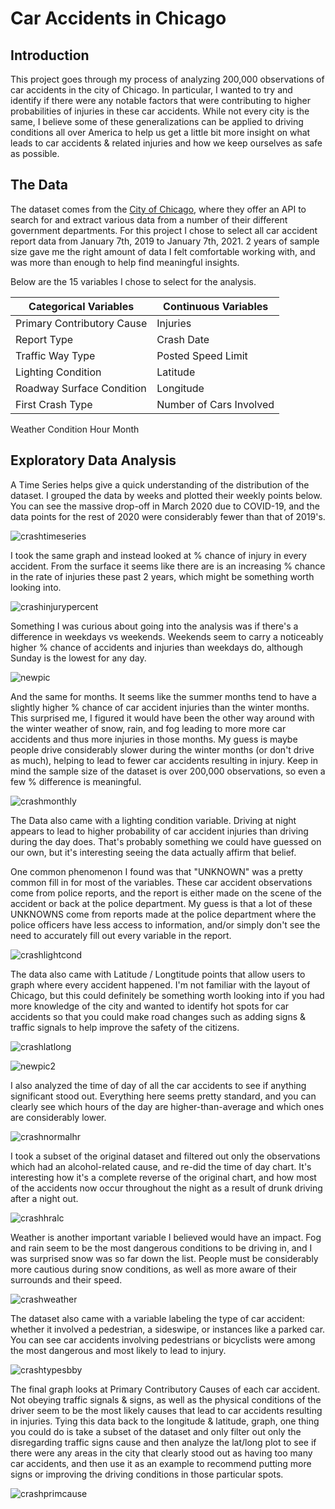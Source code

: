 # Car Accidents in Chicago

## Introduction
  
This project goes through my process of analyzing 200,000 observations of car accidents in the city of Chicago.  In particular, I wanted to try and identify if there were any notable factors that were contributing to higher probabilities of injuries in these car accidents.  While not every city is the same, I believe some of these generalizations can be applied to driving conditions all over America to help us get a little bit more insight on what leads to car accidents & related injuries and how we keep ourselves as safe as possible.

## The Data
The dataset comes from the [City of Chicago](https://data.cityofchicago.org/), where they offer an API to search for and extract various data from a number of their different government departments.  For this project I chose to select all car accident report data from January 7th, 2019 to January 7th, 2021.  2 years of sample size gave me the right amount of data I felt comfortable working with, and was more than enough to help find meaningful insights.

Below are the 15 variables I chose to select for the analysis.

Categorical Variables      | Continuous Variables    
-------------------------- | ---------------------- 
Primary Contributory Cause | Injuries  
Report Type                | Crash Date 
Traffic Way Type           | Posted Speed Limit
Lighting Condition         | Latitude
Roadway Surface Condition  | Longitude
First Crash Type           | Number of Cars Involved
Weather Condition
Hour
Month


## Exploratory Data Analysis
A Time Series helps give a quick understanding of the distribution of the dataset.  I grouped the data by weeks and plotted their weekly points below.  You can see the massive drop-off in March 2020 due to COVID-19, and the data points for the rest of 2020 were considerably fewer than that of 2019's.

![crashtimeseries](https://user-images.githubusercontent.com/16946556/111890845-b344ac80-89aa-11eb-90c1-4b1f47aaa563.png)


I took the same graph and instead looked at % chance of injury in every accident.  From the surface it seems like there are is an increasing % chance in the rate of injuries these past 2 years, which might be something worth looking into.

![crashinjurypercent](https://user-images.githubusercontent.com/16946556/111890844-b344ac80-89aa-11eb-9053-e707d4cb72e3.png)


Something I was curious about going into the analysis was if there's a difference in weekdays vs weekends.  Weekends seem to carry a noticeably higher % chance of accidents and injuries than weekdays do, although Sunday is the lowest for any day.

![newpic](https://user-images.githubusercontent.com/16946556/111890843-b344ac80-89aa-11eb-9c27-a22dba6b0a96.png)

And the same for months.  It seems like the summer months tend to have a slightly higher % chance of car accident injuries than the winter months.  This surprised me, I figured it would have been the other way around with the winter weather of snow, rain, and fog leading to more more car accidents and thus more injuries in those months.  My guess is maybe people drive considerably slower during the winter months (or don't drive as much), helping to lead to fewer car accidents resulting in injury.  Keep in mind the sample size of the dataset is over 200,000 observations, so even a few % difference is meaningful.

![crashmonthly](https://user-images.githubusercontent.com/16946556/111890842-b2ac1600-89aa-11eb-8ffe-dbb2c864729b.png)


The Data also came with a lighting condition variable.  Driving at night appears to lead to higher probability of car accident injuries than driving during the day does.  That's probably something we could have guessed on our own, but it's interesting seeing the data actually affirm that belief.

One common phenomenon I found was that "UNKNOWN" was a pretty common fill in for most of the variables.  These car accident observations come from police reports, and the report is either made on the scene of the accident or back at the police department.  My guess is that a lot of these UNKNOWNS come from reports made at the police department where the police officers have less access to information, and/or simply don't see the need to accurately fill out every variable in the report.

![crashlightcond](https://user-images.githubusercontent.com/16946556/111890946-85ac3300-89ab-11eb-91be-7460aaf9362d.png)


The data also came with Latitude / Longtitude points that allow users to graph where every accident happened.  I'm not familiar with the layout of Chicago, but this could definitely be something worth looking into if you had more knowledge of the city and wanted to identify hot spots for car accidents so that you could make road changes such as adding signs & traffic signals to help improve the safety of the citizens.

![crashlatlong](https://user-images.githubusercontent.com/16946556/111890840-b2137f80-89aa-11eb-9f0a-785cb2e28ccb.png)

![newpic2](https://user-images.githubusercontent.com/16946556/111890846-b344ac80-89aa-11eb-91e2-477b71a867fc.png)


I also analyzed the time of day of all the car accidents to see if anything significant stood out. Everything here seems pretty standard, and you can clearly see which hours of the day are higher-than-average and which ones are considerably lower.

![crashnormalhr](https://user-images.githubusercontent.com/16946556/111890839-b2137f80-89aa-11eb-9f1e-58a8b6008dcb.png)


I took a subset of the original dataset and filtered out only the observations which had an alcohol-related cause, and re-did the time of day chart.  It's interesting how it's a complete reverse of the original chart, and how most of the accidents now occur throughout the night as a result of drunk driving after a night out.

![crashhralc](https://user-images.githubusercontent.com/16946556/111890848-b3dd4300-89aa-11eb-9eb5-f3668722ad68.png)


Weather is another important variable I believed would have an impact.  Fog and rain seem to be the most dangerous conditions to be driving in, and I was surprised snow was so far down the list.  People must be considerably more cautious during snow conditions, as well as more aware of their surrounds and their speed.

![crashweather](https://user-images.githubusercontent.com/16946556/111890945-85ac3300-89ab-11eb-8df9-4de5c0134474.png)


The dataset also came with a variable labeling the type of car accident: whether it involved a pedestrian, a sideswipe, or instances like a parked car.  You can see car accidents involving pedestrians or bicyclists were among the most dangerous and most likely to lead to injury.

![crashtypesbby](https://user-images.githubusercontent.com/16946556/111890841-b2ac1600-89aa-11eb-8bb1-e3bc3fee5b73.png)


The final graph looks at Primary Contributory Causes of each car accident.  Not obeying traffic signals & signs, as well as the physical conditions of the driver seem to be the most likely causes that lead to car accidents resulting in injuries.  Tying this data back to the longitude & latitude, graph, one thing you could do is take a subset of the dataset and only filter out only the disregarding traffic signs cause and then analyze the lat/long plot to see if there were any areas in the city that clearly stood out as having too many car accidents, and then use it as an example to recommend putting more signs or improving the driving conditions in those particular spots.

![crashprimcause](https://user-images.githubusercontent.com/16946556/111890944-85139c80-89ab-11eb-90dc-e2a403d22295.png)



